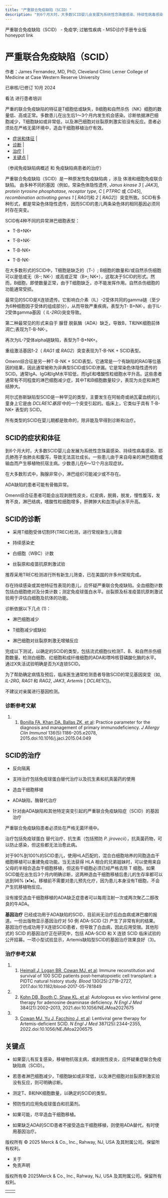 ```yaml
---
title: "严重联合免疫缺陷（SCID）"
description: "到6个月大时，大多数SCID婴儿会发展为系统性念珠菌感染、持续性病毒感染、耶氏肺孢子虫肺炎和腹泻，导致无法茁壮成长。一些患儿由于来自母亲的淋巴细胞或输血而产生移植物抗宿主病。少数患儿在6～12个月出现症状。"
---
```


﻿严重联合免疫缺陷（SCID） - 免疫学; 过敏性疾病 - MSD诊疗手册专业版 honeypot link

# 严重联合免疫缺陷（SCID）

作者：James Fernandez, MD, PhD, Cleveland Clinic Lerner College of Medicine at Case Western Reserve University

已审核/已修订 10月 2024

看法 进行患者培训

严重的联合免疫缺陷的特征是T细胞低或缺失，B细胞和自然杀伤（NK）细胞的数量低、高或正常。多数患儿在出生后1～3个月内发生机会感染。诊断依据淋巴细胞减少，T细胞缺如或非常低，以及淋巴细胞对丝裂原刺激实验没有反应。患者必须处在严格无菌环境中，造血干细胞移植治疗有效。

- [症状和体征](#症状和体征_v994706_zh) \|
- [诊断](#诊断_v994712_zh) \|
- [治疗](#治疗_v994734_zh) \|
- [关键点](#关键点_v9114959_zh) \|

（参阅免疫缺陷病概述 和 免疫缺陷病患者的治疗）

严重联合免疫缺陷（SCID）是一种原发性免疫缺陷病 ，涉及 体液和细胞免疫联合缺陷。 由多种不同的基因（例如，常染色体隐性遗传, _Janus kinase 3_ \[ _JAK3_\], _protein tyrosine phosphatase, receptor type, C_ \[ _PTPRC_ 或 _CD45_\], _recombination activating genes 1_ \[ _RAG1_\]和 _2_ \[ _RAG2_\]）突变所致。SCID有多种形式，都是常染色体隐性遗传，因而SCID的患儿两条染色体的相同基因必须同时存在突变。

SCID有4种不同的异常淋巴细胞表型：

- T-B+NK+

- T-B+NK-

- T-B-NK+

- T-B-NK-


在大多数形式的SCID中，T细胞是缺乏的（T-）; B细胞的数量和/或自然杀伤细胞可以是低或无（B-; NK-）或高或正常（B+; NK+），这取决于SCID的形式。然而，B细胞，即使数量正常，由于T细胞缺乏，亦不能发挥作用。自然杀伤细胞的功能通常受损。

最常见的SCID是X连锁遗传。它影响白介素（IL）-2受体共同的gamma链（至少为6种细胞因子受体的组成部分），从而导致严重疾病，表型为T- B+NK-。由于IL-2受体gamma基因（ _IL-2RG_)突变导致。

第二种最常见的形式来自于 腺苷 脱氨酶（ADA）缺乏，导致B，T和NK细胞前体凋亡;表现为T-B-NK-。

再次为IL-7受体alpha链缺陷，表型为T-B+NK+。

重组激活基因1-2（ _RAG1_ 或 _RAG2_）突变表现为T-B-NK + SCID表型。

Omenn综合征是另一种T-B-NK + SCID表型。它通常是一个有缺陷的RAG等位基因的结果，因此通常被称为非典型SCID或SCID渗漏。它是常染色体隐性遗传的SCID。通常IgA、IgG和IgM水平较低，而IgE和嗜酸性粒细胞水平升高。这些患者通常有不同程度的淋巴细胞减少症，其中T和B细胞数量较少，表现为炎症和淋巴结肿大。

阿尔忒弥斯缺陷型SCID是一种罕见的类型，主要发生在阿帕奇或纳瓦霍血统的儿童身上它是由 _DCLRE1C基因_ 中的一个突变引起的。临床上，它类似于具有 T-B-NK+ 表型的 SCID。

所有类型的SCID在婴儿期都是致命的，除非能及早得到诊断和治疗。

## SCID的症状和体征

到6个月大时，大多数SCID婴儿会发展为系统性念珠菌感染、持续性病毒感染、耶氏肺孢子虫肺炎和腹泻，导致无法茁壮成长。一些患儿由于来自母亲的淋巴细胞或输血而产生移植物抗宿主病。少数患儿在6～12个月出现症状。

在大多数形式中，胸腺非常小，淋巴组织可能减少或不存在。

ADA缺陷的患者可能有骨骼异常。

Omenn综合征患者可能会出现剥脱性皮炎，红皮病，脱屑，脱发，慢性腹泻，发育不良，淋巴结病，嗜酸性粒细胞增多，肝脾肿大和血清IgE水平升高。

## SCID的诊断

- 采用T细胞受体切割环(TREC)检测，进行常规新生儿筛查

- 持续感染史

- 白细胞（WBC）计数

- 丝裂原和疫苗抗原刺激试验


推荐采用TREC检测进行所有新生儿筛查，已在美国的许多州常规完成。

存在持续感染或其他特征性表现的患儿，应怀疑严重联合免疫缺陷。全血细胞计数包括白细胞绝对及分类计数；测定免疫球蛋白水平。丝裂原及标准疫苗抗原刺激试验用于评估白细胞及抗体的功能。

诊断依据以下几点 (1)：

- 淋巴细胞减少

- T细胞减少或缺如

- 淋巴细胞对丝裂原刺激无增殖反应


完成以下测试，以确定的SCID的类型，包括流式细胞仪检测T、B、和自然杀伤细胞数量。检测白细胞、红细胞和成纤维细胞的ADA和嘌呤核苷磷酸化酶的水平。通过X失活试验明确是否为X连锁SCID。

为了帮助确定病情及预后，临床医生通常检测患者导致SCID的常见基因突变（如, _IL-2RG_, _RAG1_ 和 _RAG2_, _JAK3_, _Artemis_ \[ _DCLRE1C_\])。

不建议对亲属进行基因检测。

### 诊断参考文献

1. 1. [Bonilla FA, Khan DA, Ballas ZK, et al](https://pubmed.ncbi.nlm.nih.gov/26371839/): Practice parameter for the diagnosis and management of primary immunodeficiency. _J Allergy Clin Immunol_ 136(5):1186–205.e2078, 2015.doi:10.1016/j.jaci.2015.04.049


## SCID的治疗

- 反向隔离

- 支持治疗包括免疫球蛋白替代治疗以及抗生素和抗真菌药的使用

- 造血干细胞移植

- ADA缺陷，酶替代治疗

- 针对由ADA缺陷和其他特定突变引起的严重联合免疫缺陷症（SCID）的基因治疗


严重联合免疫缺陷患者必须处在严格无菌环境中。

治疗包括免疫球蛋白 替代治疗、抗生素（包括预防 _P. jirovecii_），抗真菌药物，可以防止感染，但这些都无法治愈此病。

对于90%到100%的SCID患儿，使用HLA匹配的，混合白细胞培养的同胞造血干细胞移植可以重建免疫功能。当无法获得 HLA 相合的兄弟姐妹时，可以使用来自父母的半相合造血干细胞移植，但这些干细胞必须已经严格去除 T 细胞。如果SCID能在出生后3个月内明确诊断，这两种造血干细胞移植后患儿的生存率都可以达到96% (♦1♦)。移植前不需要对患儿预先化疗，因为患儿本身没有T细胞，不会产生抗移植物反应。

没有接受造血干细胞移植的ADA缺乏症患者可以每周注射一次或两次聚乙二醇改良的牛ADA。

**基因治疗** 已经成功用于ADA缺陷的SCID，目前尚无治疗后白血病或淋巴瘤的报道。一份出版物显示基因治疗对 50 例 ADA-SCID (2) 产生了非常有利的结果。 基因治疗也成功用于X连锁SCID患者，但导致了白血病，因此应用受限。其他形式的 SCID 的基因治疗正在研究中，包括 ADA-SCID 和 X 连锁 SCID 临床试验的公开招募。一项小型试验显示，Artemis缺陷型SCID的基因治疗效果良好（3)。

### 治疗参考文献

1. 1. [Heimall J, Logan BR, Cowan MJ, et al](https://pubmed.ncbi.nlm.nih.gov/29021228/): Immune reconstitution and survival of 100 SCID patients post-hematopoietic cell transplant: a PIDTC natural history study. _Blood_ 130(25):2718–2727, 2017.doi:10.1182/blood-2017-05-781849

2. 2. [Kohn DB, Booth C, Shaw KL, et al](https://pubmed.ncbi.nlm.nih.gov/33974366/): Autologous ex vivo lentiviral gene therapy for adenosine deaminase deficiency. _N Engl J Med_ 384(21):2002–2013, 2021.doi:10.1056/NEJMoa2027675

3. 3. [Cowan MJ, Yu J, Facchino J, et al](https://pubmed.ncbi.nlm.nih.gov/36546626/): Lentiviral gene therapy for Artemis-deficient SCID. _N Engl J Med_ 387(25):2344–2355, 2022.doi:10.1056/NEJMoa2206575


## 关键点

- 如果婴儿有反复感染，移植物抗宿主病，或剥脱性皮炎，应怀疑重症联合免疫缺陷病（SCID）。

- 若患者淋巴细胞减少，T细胞缺如或非常低，以及淋巴细胞对丝裂原刺激实验没有反应，则可明确诊断。

- 测定T、B和NK细胞数量，以确定的SCID的类型。

- 预防性的应用免疫球蛋白和抗菌剂。

- 如果可能，尽早造血干细胞移植。

- 如果缺乏ADA的SCID患者不接受造血干细胞移植，则使用ADA替代，有时使用基因治疗。




版权所有 © 2025
Merck & Co., Inc., Rahway, NJ, USA 及其附属公司。保留所有权利。

- 关于
- 免责声明

版权所有© 2025Merck & Co., Inc., Rahway, NJ, USA 及其附属公司。保留所有权利。

|     |     |
| --- | --- |
|  |  |